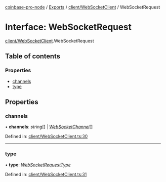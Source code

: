 [coinbase-pro-node](../README.md) / [Exports](../modules.md) / [client/WebSocketClient](../modules/client_websocketclient.md) / WebSocketRequest

# Interface: WebSocketRequest

[client/WebSocketClient](../modules/client_websocketclient.md).WebSocketRequest

## Table of contents

### Properties

- [channels](client_websocketclient.websocketrequest.md#channels)
- [type](client_websocketclient.websocketrequest.md#type)

## Properties

### channels

• **channels**: _string_[] \| [_WebSocketChannel_](client_websocketclient.websocketchannel.md)[]

Defined in: [client/WebSocketClient.ts:30](https://github.com/bennycode/coinbase-pro-node/blob/845b71d/src/client/WebSocketClient.ts#L30)

---

### type

• **type**: [_WebSocketRequestType_](../enums/client_websocketclient.websocketrequesttype.md)

Defined in: [client/WebSocketClient.ts:31](https://github.com/bennycode/coinbase-pro-node/blob/845b71d/src/client/WebSocketClient.ts#L31)
